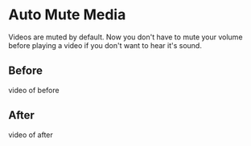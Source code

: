 # Auto Mute Media

Videos are muted by default. Now you don't have to mute your volume before playing a video if you don't want to hear it's sound.

## Before

video of before

## After

video of after
